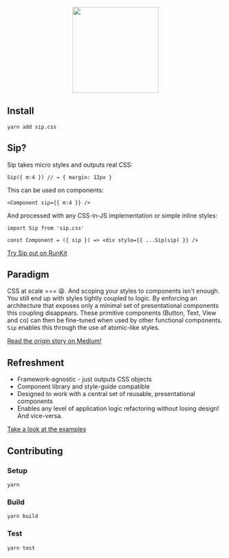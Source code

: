 <p align='center'>
  <img src='https://cloud.githubusercontent.com/assets/1913316/24197195/9ff384d4-0ef8-11e7-9243-180af29e9988.png' width='200'/>
</p>

## Install

```
yarn add sip.css
```

## Sip?

Sip takes micro styles and outputs real CSS:
```
Sip({ m:4 }) // ↣ { margin: 12px }
```

This can be used on components:
```
<Component sip={{ m:4 }} />
```

And processed with any CSS-in-JS implementation or simple inline styles:
```
import Sip from 'sip.css'

const Component = ({ sip }) => <div style={{ ...Sip(sip) }} />
```

[Try Sip out on RunKit](https://runkit.com/lukehedger/58d2583741f5d300146c47ed)

## Paradigm

CSS at scale === 😫. And scoping your styles to components isn't enough. You still end up with styles tightly coupled to logic. By enforcing an architecture that exposes only a minimal set of presentational components this coupling disappears. These primitive components (Button, Text, View and co) can then be fine-tuned when used by other functional components. `Sip` enables this through the use of atomic-like styles.

[Read the origin story on Medium!](https://medium.com/@level_out/truly-reusable-css-f9399e66d40a)

## Refreshment

- Framework-agnostic - just outputs CSS objects
- Component library and style-guide compatible
- Designed to work with a central set of reusable, presentational components
- Enables any level of application logic refactoring without losing design! And vice-versa.

[Take a look at the examples](examples/)

## Contributing

### Setup
```
yarn
```

### Build
```
yarn build
```

### Test
```
yarn test
```
